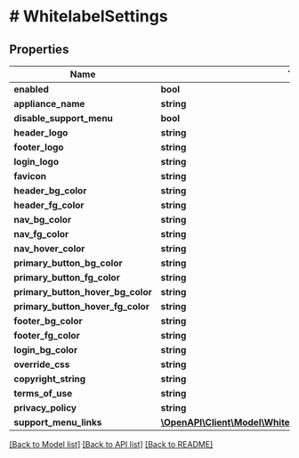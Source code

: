 # # WhitelabelSettings

## Properties

Name | Type | Description | Notes
------------ | ------------- | ------------- | -------------
**enabled** | **bool** |  | [optional]
**appliance_name** | **string** |  | [optional]
**disable_support_menu** | **bool** |  | [optional]
**header_logo** | **string** |  | [optional]
**footer_logo** | **string** |  | [optional]
**login_logo** | **string** |  | [optional]
**favicon** | **string** |  | [optional]
**header_bg_color** | **string** |  | [optional]
**header_fg_color** | **string** |  | [optional]
**nav_bg_color** | **string** |  | [optional]
**nav_fg_color** | **string** |  | [optional]
**nav_hover_color** | **string** |  | [optional]
**primary_button_bg_color** | **string** |  | [optional]
**primary_button_fg_color** | **string** |  | [optional]
**primary_button_hover_bg_color** | **string** |  | [optional]
**primary_button_hover_fg_color** | **string** |  | [optional]
**footer_bg_color** | **string** |  | [optional]
**footer_fg_color** | **string** |  | [optional]
**login_bg_color** | **string** |  | [optional]
**override_css** | **string** |  | [optional]
**copyright_string** | **string** |  | [optional]
**terms_of_use** | **string** |  | [optional]
**privacy_policy** | **string** |  | [optional]
**support_menu_links** | [**\OpenAPI\Client\Model\WhitelabelSettingsSupportMenuLinks[]**](WhitelabelSettingsSupportMenuLinks.md) |  | [optional]

[[Back to Model list]](../../README.md#models) [[Back to API list]](../../README.md#endpoints) [[Back to README]](../../README.md)
